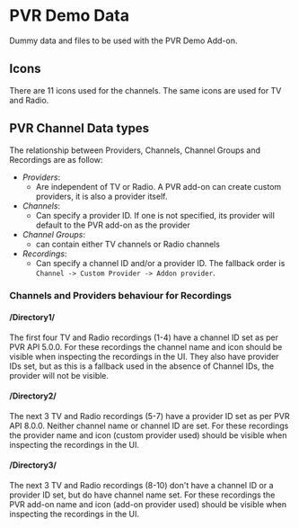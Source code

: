 # PVR Demo Data
Dummy data and files to be used with the PVR Demo Add-on.

## Icons
There are 11 icons used for the channels. The same icons are used for TV and Radio.

## PVR Channel Data types

The relationship between Providers, Channels, Channel Groups and Recordings are as follow:
- *Providers*:
  - Are independent of TV or Radio. A PVR add-on can create custom providers, it is also a provider itself.
- *Channels*:
  - Can specify a provider ID. If one is not specified, its provider will default to the PVR add-on as the provider
- *Channel Groups*:
  - can contain either TV channels or Radio channels
- *Recordings*:
  - Can specify a channel ID and/or a provider ID. The fallback order is `Channel -> Custom Provider -> Addon provider`.

### Channels and Providers behaviour for Recordings

#### /Directory1/
The first four TV and Radio recordings (1-4) have a channel ID set as per PVR API 5.0.0. For these recordings the channel name and icon should be visible when inspecting the recordings in the UI. They also have provider IDs set, but as this is a fallback used in the absence of Channel IDs, the provider will not be visible.

#### /Directory2/
The next 3 TV and Radio recordings (5-7) have a provider ID set as per PVR API 8.0.0. Neither channel name or channel ID are set. For these recordings the provider name and icon (custom provider used) should be visible when inspecting the recordings in the UI.

#### /Directory3/
The next 3 TV and Radio recordings (8-10) don't have a channel ID or a provider ID set, but do have channel name set. For these recordings the PVR add-on name and icon (add-on provider used) should be visible when inspecting the recordings in the UI.